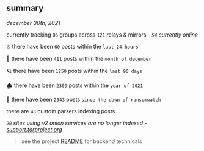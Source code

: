 
## summary
_december 30th, 2021_

currently tracking `86` groups across `121` relays & mirrors - _`54` currently online_

⏲ there have been `60` posts within the `last 24 hours`

🦈 there have been `411` posts within the `month of december`

🪐 there have been `1250` posts within the `last 90 days`

🏚 there have been `2309` posts within the `year of 2021`

🦕 there have been `2343` posts `since the dawn of ransomwatch`

there are `43` custom parsers indexing posts

_`20` sites using v2 onion services are no longer indexed - [support.torproject.org](https://support.torproject.org/onionservices/v2-deprecation/)_

> see the project [README](https://github.com/thetanz/ransomwatch#ransomwatch--) for backend technicals
